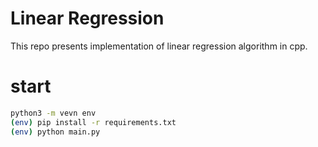 # Linear Regression
This repo presents implementation of linear regression algorithm in cpp.

# start
```bash
python3 -m vevn env
(env) pip install -r requirements.txt
(env) python main.py
```